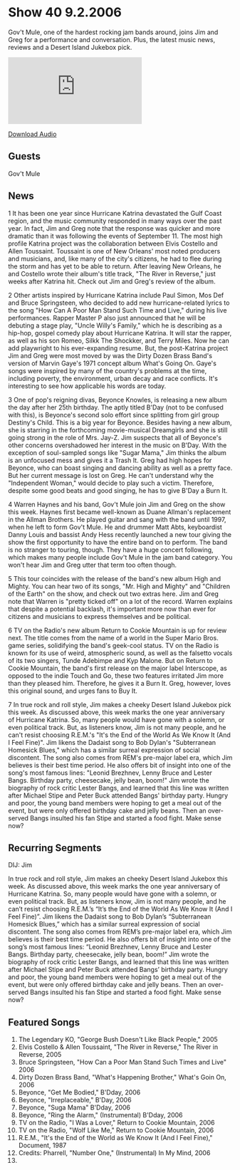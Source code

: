 # Show 40 9.2.2006
Gov't Mule, one of the hardest rocking jam bands around, joins Jim and Greg for a performance and conversation. Plus, the latest music news, reviews and a Desert Island Jukebox pick.

![main image](http://www.soundopinions.org/images/mule/x.php)

[Download Audio](http://audio.soundopinions.org/streams/2006/09/so_20060902.m3u)

## Guests
Gov't Mule

## News
1 It has been one year since Hurricane Katrina devastated the Gulf Coast region, and the music community responded in many ways over the past year. In fact, Jim and Greg note that the response was quicker and more dramatic than it was following the events of September 11. The most high profile Katrina project was the collaboration between Elvis Costello and Allen Toussaint. Toussaint is one of New Orleans' most noted producers and musicians, and, like many of the city's citizens, he had to flee during the storm and has yet to be able to return. After leaving New Orleans, he and Costello wrote their album's title track, "The River in Reverse," just weeks after Katrina hit. Check out Jim and Greg's review of the album. 

2 Other artists inspired by Hurricane Katrina include Paul Simon, Mos Def and Bruce Springsteen, who decided to add new hurricane-related lyrics to the song "How Can A Poor Man Stand Such Time and Live," during his live performances. Rapper Master P also just announced that he will be debuting a stage play, "Uncle Willy's Family," which he is describing as a hip-hop, gospel comedy play about Hurricane Katrina. It will star the rapper, as well as his son Romeo, Silkk The Shockker, and Terry Miles. Now he can add playwright to his ever-expanding resume. But, the post-Katrina project Jim and Greg were most moved by was the Dirty Dozen Brass Band's version of Marvin Gaye's 1971 concept album What's Going On. Gaye's songs were inspired by many of the country's problems at the time, including poverty, the environment, urban decay and race conflicts. It's interesting to see how applicable his words are today.

3 One of pop's reigning divas, Beyonce Knowles, is releasing a new album the day after her 25th birthday. The aptly titled B'Day (not to be confused with this), is Beyonce's second solo effort since splitting from girl group Destiny's Child. This is a big year for Beyonce. Besides having a new album, she is starring in the forthcoming movie-musical Dreamgirls and she is still going strong in the role of Mrs. Jay-Z. Jim suspects that all of Beyonce's other concerns overshadowed her interest in the music on B'Day. With the exception of soul-sampled songs like "Sugar Mama," Jim thinks the album is an unfocused mess and gives it a Trash It. Greg had high hopes for Beyonce, who can boast singing and dancing ability as well as a pretty face. But her current message is lost on Greg. He can't understand why the "Independent Woman," would decide to play such a victim. Therefore, despite some good beats and good singing, he has to give B'Day a Burn It.

4 Warren Haynes and his band, Gov't Mule join Jim and Greg on the show this week. Haynes first became well-known as Duane Allman's replacement in the Allman Brothers. He played guitar and sang with the band until 1997, when he left to form Gov't Mule. He and drummer Matt Abts, keyboardist Danny Louis and bassist Andy Hess recently launched a new tour giving the show the first opportunity to have the entire band on to perform. The band is no stranger to touring, though. They have a huge concert following, which makes many people include Gov't Mule in the jam band category. You won't hear Jim and Greg utter that term too often though.

5 This tour coincides with the release of the band's new album High and Mighty. You can hear two of its songs, "Mr. High and Mighty" and "Children of the Earth" on the show, and check out two extras here. Jim and Greg note that Warren is "pretty ticked off" on a lot of the record. Warren explains that despite a potential backlash, it's important more now than ever for citizens and musicians to express themselves and be political.

6 TV on the Radio's new album Return to Cookie Mountain is up for review next. The title comes from the name of a world in the Super Mario Bros. game series, solidifying the band's geek-cool status. TV on the Radio is known for its use of weird, atmospheric sound, as well as the falsetto vocals of its two singers, Tunde Adebimpe and Kyp Malone. But on Return to Cookie Mountain, the band's first release on the major label Interscope, as opposed to the indie Touch and Go, these two features irritated Jim more than they pleased him. Therefore, he gives it a Burn It. Greg, however, loves this original sound, and urges fans to Buy It.

7 In true rock and roll style, Jim makes a cheeky Desert Island Jukebox pick this week. As discussed above, this week marks the one year anniversary of Hurricane Katrina. So, many people would have gone with a solemn, or even political track. But, as listeners know, Jim is not many people, and he can't resist choosing R.E.M.'s "It's the End of the World As We Know It (And I Feel Fine)". Jim likens the Dadaist song to Bob Dylan's "Subterranean Homesick Blues," which has a similar surreal expression of social discontent. The song also comes from REM's pre-major label era, which Jim believes is their best time period. He also offers bit of insight into one of the song's most famous lines: "Leonid Brezhnev, Lenny Bruce and Lester Bangs. Birthday party, cheesecake, jelly bean, boom!" Jim wrote the biography of rock critic Lester Bangs, and learned that this line was written after Michael Stipe and Peter Buck attended Bangs' birthday party. Hungry and poor, the young band members were hoping to get a meal out of the event, but were only offered birthday cake and jelly beans. Then an over-served Bangs insulted his fan Stipe and started a food fight. Make sense now?

## Recurring Segments
DIJ: Jim

In true rock and roll style, Jim makes an cheeky Desert Island Jukebox this week. As discussed above, this week marks the one year anniversary of Hurricane Katrina. So, many people would have gone with a solemn, or even political track. But, as listeners know, Jim is not many people, and he can’t resist choosing R.E.M.’s “It’s the End of the World As We Know It (And I Feel Fine)”. Jim likens the Dadaist song to Bob Dylan’s “Subterranean Homesick Blues,” which has a similar surreal expression of social discontent. The song also comes from REM’s pre-major label era, which Jim believes is their best time period. He also offers bit of insight into one of the song’s most famous lines: “Leonid Brezhnev, Lenny Bruce and Lester Bangs. Birthday party, cheesecake, jelly bean, boom!” Jim wrote the biography of rock critic Lester Bangs, and learned that this line was written after Michael Stipe and Peter Buck attended Bangs’ birthday party. Hungry and poor, the young band members were hoping to get a meal out of the event, but were only offered birthday cake and jelly beans. Then an over-served Bangs insulted his fan Stipe and started a food fight. Make sense now?

## Featured Songs
1. The Legendary KO, "George Bush Doesn't Like Black People," 2005
2. Elvis Costello & Allen Toussaint, "The River in Reverse," The River in Reverse, 2005
3. Bruce Springsteen, "How Can a Poor Man Stand Such Times and Live" 2006
4. Dirty Dozen Brass Band, "What's Happening Brother," What's Goin On, 2006
5. Beyonce, "Get Me Bodied," B'Dday, 2006
6. Beyonce, "Irreplaceable," B'Day, 2006
7. Beyonce, "Suga Mama" B'Dday, 2006
8. Beyonce, "Ring the Alarm," (Instrumental) B'Dday, 2006
9. TV on the Radio, "I Was a Lover," Return to Cookie Mountain, 2006
10. TV on the Radio, "Wolf Like Me," Return to Cookie Mountain, 2006
11. R.E.M., "It's the End of the World as We Know It (And I Feel Fine)," Document, 1987
12. Credits: Pharrell, "Number One," (Instrumental) In My Mind, 2006
13. 
